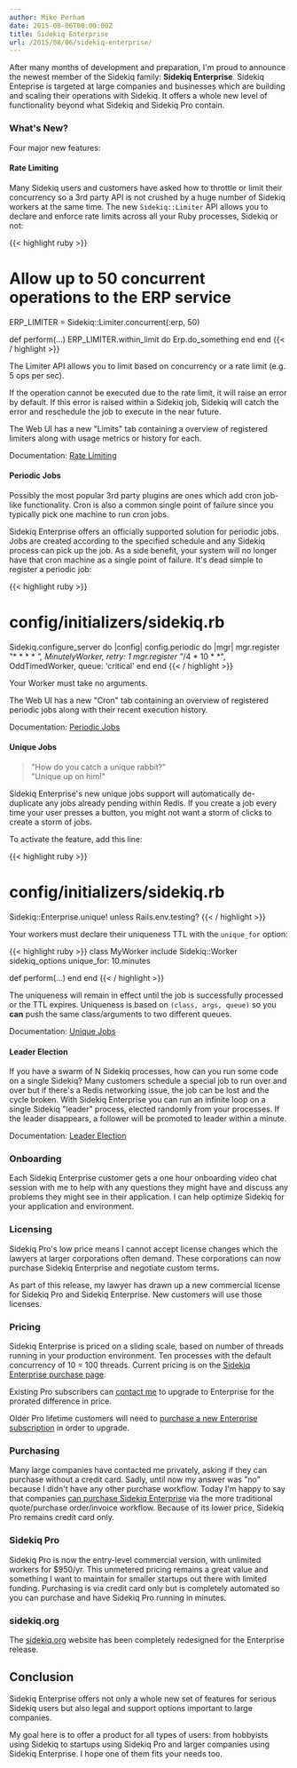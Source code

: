 ```yaml
---
author: Mike Perham
date: 2015-08-06T00:00:00Z
title: Sidekiq Enterprise
url: /2015/08/06/sidekiq-enterprise/
---
```


After many months of development and preparation, I'm proud to announce the newest
member of the Sidekiq family: **Sidekiq Enterprise**.  Sidekiq Enteprise
is targeted at large companies and businesses which are building and scaling their
operations with Sidekiq. It offers a whole new level of functionality
beyond what Sidekiq and Sidekiq Pro contain.

### What's New?

Four major new features:

#### Rate Limiting

Many Sidekiq users and customers have asked how to throttle or limit
their concurrency so a 3rd party API is not crushed by a huge number
of Sidekiq workers at the same time.  The new `Sidekiq::Limiter` API
allows you to declare and enforce rate limits across all your Ruby
processes, Sidekiq or not:

{{< highlight ruby >}}
# Allow up to 50 concurrent operations to the ERP service
ERP_LIMITER = Sidekiq::Limiter.concurrent(:erp, 50)

def perform(...)
  ERP_LIMITER.within_limit do
    Erp.do_something
  end
end
{{< / highlight >}}

The Limiter API allows you to limit based on concurrency or a rate limit
(e.g. 5 ops per sec).

If the operation cannot be executed due to the rate limit, it will raise
an error by default.  If this error is raised within a Sidekiq job, Sidekiq
will catch the error and reschedule the job to execute in the near future.

The Web UI has a new "Limits" tab containing a overview of registered limiters
along with usage metrics or history for each.

Documentation: [Rate Limiting][0]

#### Periodic Jobs

Possibly the most popular 3rd party plugins are ones which add cron job-like
functionality.  Cron is also a common single point of failure since you typically
pick one machine to run cron jobs.

Sidekiq Enterprise offers an officially supported solution for periodic jobs.
Jobs are created according to the specified schedule and any Sidekiq process can pick up the job.
As a side benefit, your system will no longer have that cron machine as a single point of failure.
It's dead simple to register a periodic job:

{{< highlight ruby >}}
# config/initializers/sidekiq.rb
Sidekiq.configure_server do |config|
  config.periodic do |mgr|
    mgr.register "* * * * *", MinutelyWorker, retry: 1
    mgr.register "*/4 * 10 * *", OddTimedWorker, queue: 'critical'
  end
end
{{< / highlight >}}

Your Worker must take no arguments.

The Web UI has a new "Cron" tab containing an overview of registered periodic jobs
along with their recent execution history.

Documentation: [Periodic Jobs][2]

#### Unique Jobs

> "How do you catch a unique rabbit?"  
> "Unique up on him!"

Sidekiq Enterprise's new unique jobs support will automatically de-duplicate
any jobs already pending within Redis.  If you create a job every time your
user presses a button, you might not want a storm of clicks to create a storm of jobs.

To activate the feature, add this line:

{{< highlight ruby >}}
# config/initializers/sidekiq.rb
Sidekiq::Enterprise.unique! unless Rails.env.testing?
{{< / highlight >}}

Your workers must declare their uniqueness TTL with the `unique_for` option:

{{< highlight ruby >}}
class MyWorker
  include Sidekiq::Worker
  sidekiq_options unique_for: 10.minutes

  def perform(...)
  end
end
{{< / highlight >}}

The uniqueness will remain in effect until the job is successfully processed or the TTL expires.
Uniqueness is based on `(class, args, queue)` so you **can** push the same class/arguments
to two different queues.

Documentation: [Unique Jobs][5]

#### Leader Election

If you have a swarm of N Sidekiq processes, how can you run some code
on a single Sidekiq?  Many customers schedule a special job to run over and
over but if there's a Redis networking issue, the job can be lost and the cycle
broken.  With Sidekiq Enterprise you can run an infinite loop on a
single Sidekiq "leader" process, elected randomly from your processes.  If the
leader disappears, a follower will be promoted to leader within a minute.

Documentation: [Leader Election][1]

### Onboarding

Each Sidekiq Enterprise customer gets a one hour onboarding video chat session with me to help
with any questions they might have and discuss any problems they might see in their
application.  I can help optimize Sidekiq for your application and environment.

### Licensing

Sidekiq Pro's low price means I cannot accept license changes which the lawyers at larger
corporations often demand.  These corporations can now purchase Sidekiq Enterprise
and negotiate custom terms.

As part of this release, my lawyer has drawn up a new commercial license for Sidekiq Pro
and Sidekiq Enterprise.  New customers will use those licenses.

### Pricing

Sidekiq Enterprise is priced on a sliding scale, based on number of threads running in your production environment.
Ten processes with the default concurrency of 10 = 100 threads.
Current pricing is on the [Sidekiq Enterprise purchase page](https://billing.contribsys.com/sent/new.cgi).

Existing Pro subscribers can [contact me][4] to upgrade to Enterprise for the
prorated difference in price.

Older Pro lifetime customers will need to [purchase a new Enterprise subscription][3]
in order to upgrade.

### Purchasing

Many large companies have contacted me privately, asking if they can purchase
without a credit card.  Sadly, until now my answer was "no" because I
didn't have any other purchase workflow.  Today I'm happy to say that
companies [can purchase Sidekiq Enterprise][3] via the more traditional
quote/purchase order/invoice workflow.  Because of its lower price, Sidekiq Pro
remains credit card only.

### Sidekiq Pro

Sidekiq Pro is now the entry-level commercial version, with unlimited workers for $950/yr.
This unmetered pricing remains a great value and something I want to maintain for smaller
startups out there with limited funding.  Purchasing is via credit card only but is completely
automated so you can purchase and have Sidekiq Pro running in minutes.

### sidekiq.org

The [sidekiq.org](http://sidekiq.org) website has been completely redesigned for the Enterprise release.

## Conclusion

Sidekiq Enterprise offers not only a whole new set of features for serious Sidekiq users
but also legal and support options important to large companies.

My goal here is to offer a product for all types of users: from hobbyists using Sidekiq
to startups using Sidekiq Pro and larger companies using Sidekiq Enterprise.  I hope
one of them fits your needs too.

[0]: https://github.com/mperham/sidekiq/wiki/Ent-Rate-Limiting
[1]: https://github.com/mperham/sidekiq/wiki/Ent-Leader-Election
[2]: https://github.com/mperham/sidekiq/wiki/Ent-Periodic-Jobs
[3]: https://billing.contribsys.com/sent/new.cgi
[4]: mailto:mike&#40;contribsys.com?subject=Enterprise%20Upgrade
[5]: https://github.com/mperham/sidekiq/wiki/Ent-Unique-Jobs
